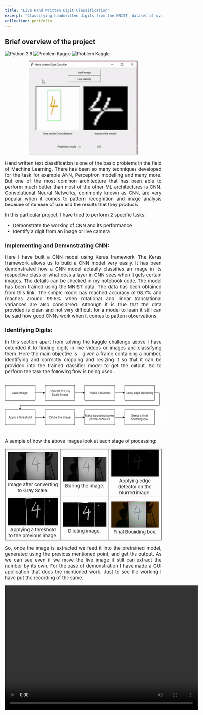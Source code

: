 ```yaml
---
title: "Live Hand Written Digit Classification"
excerpt: "Classifying handwritten digits from the MNIST  dataset of over 60000 images and achieving an accuracy of over 99.4%"
collection: portfolio
---
```


## Brief overview of the project

![Python 3.6](https://img.shields.io/badge/Python-3.6-brightgreen.svg)    ![Problem Kaggle](https://img.shields.io/badge/Problem-Vision-blue.svg)     ![Problem Kaggle](https://img.shields.io/badge/Data-Kaggle-orange.svg)
<center>
<img src="/images/lhwdc/hwdc.gif" alt="centered image" width="350">
 </center>
<p style = "font-weight: 400; font-size: 15px;" align="justify">Hand written text classification is one of the basic problems in the field of Machine Learning. There has been so many techniques developed for the task for example ANN, Perceptron modelling and many more. But one of the most common architecture that has been able to perform much better than most of the other ML architectures is CNN. Convolutional Neural Networks, commonly known as CNN, are very popular when it comes to pattern recognition and image analysis because of its ease of use and the results that they produce. </p>

<div style = "font-weight: 400; font-size: 15px;">
In this particular project, I have tried to perform 2 specific tasks:
  <ul>
    <li> Demonstrate the working of CNN and its performance</li>
    <li> Identify a digit from an image or live camera</li>
  </ul>
</div>

<div style = "font-weight: 400; font-size: 15px;">
   <h3> Implementing and Demonstrating CNN: </h3>
    <p style = "font-weight: 400; font-size: 15px;" align="justify"> Here I have built a CNN model using Keras framework. The Keras framework allows us to build a CNN model very easily. It has been demonstrated how a CNN model actaully classifies an image in its respective class or what does a layer in CNN sees when it gets certain images. The details can be checked in <a href="https://www.kaggle.com/dbardhan/beginners-guide-to-cnns-99-47" style="text-decoration:none;">my notebook code</a>. The model has been trained using the MNIST data. The data has been obtained from <a href="https://www.kaggle.com/c/digit-recognizer/data" style="text-decoration:none;">this</a> link. The simple model has reached accuracy of 98.7% and reaches around 99.5% when rotational and linear translational variances are also considered. Although it is true that the data provided is clean and not very difficult for a model to learn it still can be said how good CNNs work when it comes to pattern observations.</p>
 
   <h3> Identifying Digits: </h3>
    <p style = "font-weight: 400; font-size: 15px;" align="justify"> In this section apart from solving the <a href="https://www.kaggle.com/c/digit-recognizer" style="text-decoration:none;">kaggle challenge</a> above I have extended it to finding digits in live videos or images and classifying them. Here the main objective is - given a frame containing a number, identifying and correctly cropping and resizing it so that it can be provided into the trained classifier model to get the output. So to perform the task the following flow is being used:<br><br>
<center>
    <img src="/images/lhwdc/flowchart.jpg" alt="centered image">
 </center>
    <br>
 <br>
    A sample of how the above images look at each stage of processing:
 <br>
 
  <table width="600" border="1" cellpadding="5">
   <tr>
   <td align="center" valign="center">
   <img src="/images/lhwdc/4/gray.jpg" alt="description here" />
   <br />
   Image after converting to Gray Scale.
   </td>
   
   <td align="center" valign="center">
   <img src="/images/lhwdc/4/blur.jpg" alt="description here" />
   <br />
   Bluring the image.
   </td>
   
   <td align="center" valign="center">
   <img src="/images/lhwdc/4/edge.jpg" alt="description here" />
   <br />
   Applying edge detector on the blurred image.
   </td>

   </tr>
   <tr>
 
   <td align="center" valign="center">
   <img src="/images/lhwdc/4/thresh.jpg" alt="description here" />
   <br />
   Applying a threshold to the previous image.
   </td>

   <td align="center" valign="center">
   <img src="/images/lhwdc/4/dil.jpg" alt="description here" />
   <br />
   Diluting image.
   </td>
   
   <td align="center" valign="center">
   <img src="/images/lhwdc/4/bbox.jpg" alt="description here" />
   <br />
   Final Bounding box.
   </td>

   </tr>
   </table>

  <p style = "font-weight: 400; font-size: 15px;" align="justify">So, once the image is extracted we feed it into the pretrained model, generated using the previous mentioned point, and get the output. As we can see even if we move the live image it still can extract the number by its own. For the ease of demonstration I have made a GUI application that does the mentioned work. Just to see the working I have put the recording of the same.</p>
      <video  style="text-align:center" width="620" height="400" controls>
      <source src="/images/lhwdc/hwdc.mp4" type="video/mp4">
      Your browser does not support the video tag.
      </video>
    </p>
 </div>
